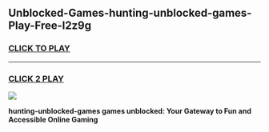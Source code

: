 
## Unblocked-Games-hunting-unblocked-games-Play-Free-l2z9g
<h3>
<a href="https://premium76.site?title=hunting-unblocked-games&ref=22A">CLICK TO PLAY</a></h3>
<hr>

<h3>
<a href="https://premium76.site?title=hunting-unblocked-games&ref=22A">CLICK 2 PLAY</a>
  
</h3>

<a href="https://premium76.site?title=hunting-unblocked-games&ref=22A"><img src="https://clearcache.store/games.png"></a>


**hunting-unblocked-games games unblocked: Your Gateway to Fun and Accessible Online Gaming**
